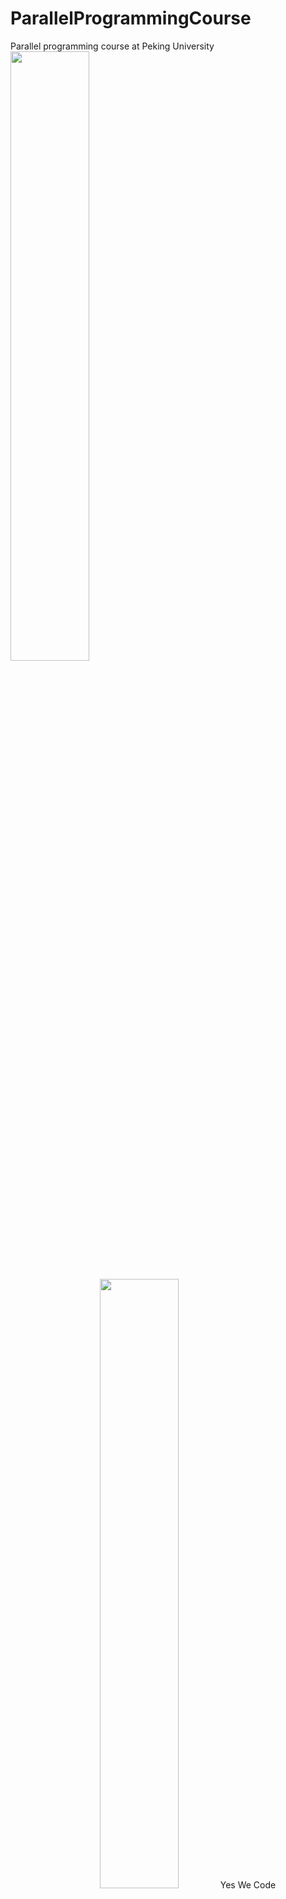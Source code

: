# ParallelProgrammingCourse
Parallel programming course at Peking University
<img src="http://logok.org/wp-content/uploads/2014/04/Peking-University-logo.png" width="50%" height="50%" />

<center>
<img src="https://octodex.github.com/images/baracktocat.jpg" width="50%" height="50%" />
Yes We Code
</center>

## Contents
1. Homeworks and Projects

  * Nine times of homeworks, both my homeworks and my partner Shiyao Li's homeworks. These homeworks including
  Pthreads, MPI and CUDA Parallel Programming Interface, and Fortran/C Programming Language.
  
  * Yao Hong's homeworks. [Yao Hong](https://github.com/hong-yao)

  * Reference Codes and Training Materials are come from Lawrence Livermore National Laboratory, which written by Blaise Barney. Thanks a lot for the open resource. 

  * My first and second CUDA Programs.

  * Example codes of my Lectures on HPC to Prof. Shan Tang's group.

  * We Gratefully Acknowledge Associate Prof. Hua-shan Yu from School of Electronics Engineering and Computer Science at Peking University for his help both in course and final project.  

2. Reference Material's Programs 
  * Peter Pacheco's Book (An introduction to Parallel Programming)'s Materials. Codes of each chapter.
  * Other materials will be updated in the future. 

## Warranty 
Maybe, there are many mistakes in the both documents and Codes, because of the limitation of our knowledge and strength. As a result: THESE DOCUMENTS AND CODES ARE PROVIDED "AS IS" WITHOUT WARRANTY OF ANY KIND.
I MAKE NO WARRANTIES, EXPRESS OR IMPLIED, THAT THEY ARE FREE OF ERROR.

## Copyright
You can use and copy these works for any academic purpose, Except just copy to finish your homework or republish these works without proper declare their original author.
